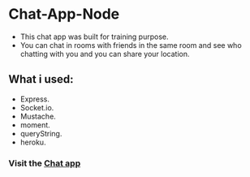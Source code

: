# Chat-App-Node

* This chat app was built for training purpose.
* You can chat in rooms with friends in the same room and see who chatting with you and you can share your location.

## What i used:

* Express.
* Socket.io.
* Mustache.
* moment.
* queryString.
* heroku.

### Visit the [Chat app](https://ia-chat-app.herokuapp.com/)
